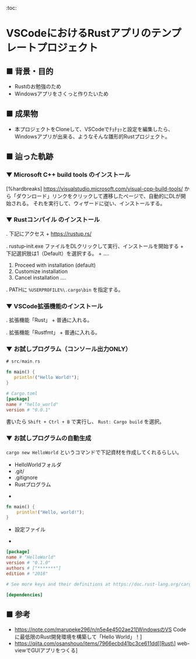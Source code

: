 :toc:

# VSCodeにおけるRustアプリのテンプレートプロジェクト

## ■ 背景・目的
- Rustのお勉強のため
- Windowsアプリをさくっと作りたいため

## ■ 成果物
- 本プロジェクトをCloneして、VSCodeでﾁｮﾁｮｯと設定を編集したら、Windowsアプリが出来る、ようなそんな雛形的Rustプロジェクト。

## ■ 辿った軌跡

### ▼ Microsoft C++ build tools のインストール
[%hardbreaks]
https://visualstudio.microsoft.com/visual-cpp-build-tools/
から「ダウンロード」リンクをクリックして遷移したページで、自動的にDLが開始される。
それを実行して、ウィザードに従い、インストールする。


### ▼ Rustコンパイル のインストール

. 下記にアクセス +
https://rustup.rs/

. rustup‑init.exe ファイルをDLクリックして実行、インストールを開始する +
下記選択肢は1（Default）を選択する。
+
....
1) Proceed with installation (default)
2) Customize installation
3) Cancel installation
....

. PATHに `%USERPROFILE%\.cargo\bin` を指定する。


### ▼ VSCode拡張機能のインストール

. 拡張機能「Rust」 +
普通に入れる。

. 拡張機能「Rustfmt」 +
普通に入れる。

### ▼ お試しプログラム（コンソール出力ONLY）

```Rust
# src/main.rs

fn main() {
   println!("Hello World!");
}
```

```toml
# Cargo.toml
[package]
name # "hello_world"
version # "0.0.1"
```

書いたら `Shift + Ctrl + B` で実行し、 `Rust: Cargo build` を選択。

### ▼ お試しプログラムの自動生成

`cargo new HelloWorld` というコマンドで下記資材を作成してくれるらしい。

- HelloWorldフォルダ
- .git/
- .gitignore
- Rustプログラム
+
```rust
fn main() {
    println!("Hello, world!");
}
```
- 設定ファイル
+
```toml
[package]
name # "HelloWorld"
version # "0.1.0"
authors # ["*******"]
edition # "2018"

# See more keys and their definitions at https://doc.rust-lang.org/cargo/reference/manifest.html

[dependencies]

```




## ■ 参考

* https://note.com/marupeke296/n/n5e4e4502ae21[WindowsのVS Codeに最低限のRust開発環境を構築して「Hello World」！]
* https://qiita.com/osanshouo/items/7966ecbd41bc3ce611dd[[Rust\] web-viewでGUIアプリをつくる]